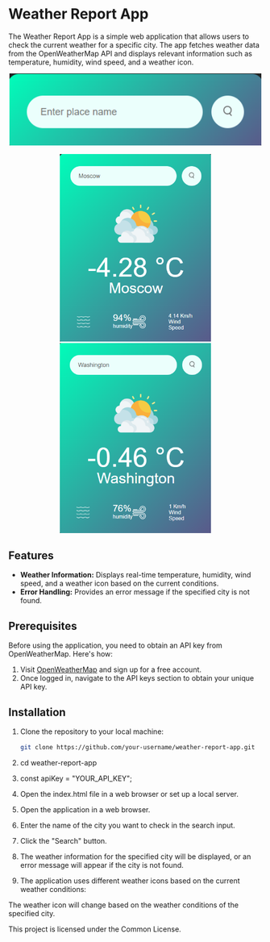 # Weather Report App

The Weather Report App is a simple web application that allows users to check the current weather for a specific city. The app fetches weather data from the OpenWeatherMap API and displays relevant information such as temperature, humidity, wind speed, and a weather icon.


<p align="center">
  <img src="Metheo/int.png" width="500" alt="Weather Report Washington">
</p>


<p align="center">
  <img src="Metheo/res-mosc.png" width="300" alt="Weather Report Moscow">
  <img src="Metheo/res-wash.png" width="300" alt="Weather Report Washington">
</p>


## Features

- **Weather Information:** Displays real-time temperature, humidity, wind speed, and a weather icon based on the current conditions.
- **Error Handling:** Provides an error message if the specified city is not found.

## Prerequisites

Before using the application, you need to obtain an API key from OpenWeatherMap. Here's how:

1. Visit [OpenWeatherMap](https://openweathermap.org/) and sign up for a free account.
2. Once logged in, navigate to the API keys section to obtain your unique API key.

## Installation

1. Clone the repository to your local machine:

   ```bash
   git clone https://github.com/your-username/weather-report-app.git

2. cd weather-report-app

3. const apiKey = "YOUR_API_KEY";

4. Open the index.html file in a web browser or set up a local server.

5. Open the application in a web browser.
   
6. Enter the name of the city you want to check in the search input.
   
7. Click the "Search" button.
    
8. The weather information for the specified city will be displayed, or an error message will appear if the city is not found.
    
9. The application uses different weather icons based on the current weather conditions:
    
   
The weather icon will change based on the weather conditions of the specified city.

This project is licensed under the Common License.


   


 
  

